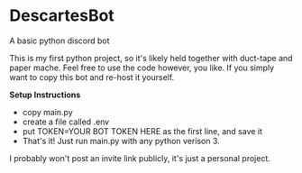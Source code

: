 # DescartesBot
A basic python discord bot

This is my first python project, so it's likely held together with duct-tape and paper mache. Feel free to use the code however, you like. If you simply want to copy this bot and re-host it yourself.


**Setup Instructions**
- copy main.py
- create a file called .env
- put TOKEN=YOUR BOT TOKEN HERE as the first line, and save it
- That's it! Just run main.py with any python verison 3.

I probably won't post an invite link publicly, it's just a personal project.
